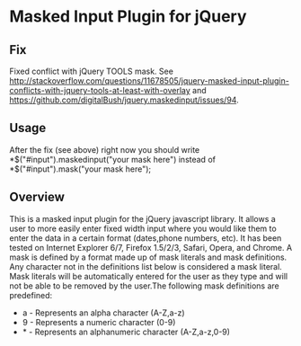 Masked Input Plugin for jQuery
==============================

Fix
---
Fixed conflict with jQuery TOOLS mask. See http://stackoverflow.com/questions/11678505/jquery-masked-input-plugin-conflicts-with-jquery-tools-at-least-with-overlay
and https://github.com/digitalBush/jquery.maskedinput/issues/94.

Usage
-----
After the fix (see above) right now you should write *$("#input").maskedinput("your mask here") instead of *$("#input").mask("your mask here");

Overview
--------
This is a masked input plugin for the jQuery javascript library. It allows a user to more easily enter fixed width input where you would like them to enter the data in a certain format (dates,phone numbers, etc). It has been tested on Internet Explorer 6/7, Firefox 1.5/2/3, Safari, Opera, and Chrome.  A mask is defined by a format made up of mask literals and mask definitions. Any character not in the definitions list below is considered a mask literal. Mask literals will be automatically entered for the user as they type and will not be able to be removed by the user.The following mask definitions are predefined:

* a - Represents an alpha character (A-Z,a-z)
* 9 - Represents a numeric character (0-9)
* \* - Represents an alphanumeric character (A-Z,a-z,0-9)
